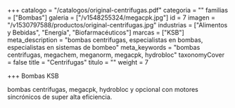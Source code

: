 +++
catalogo = "/catalogos/original-centrifugas.pdf"
categoria = ""
familias = ["Bombas"]
galeria = ["/v1548255324/megacpk.jpg"]
id = 7
imagen = "/v1530797588/productos/original-centrifugas.jpg"
industrias = ["Alimentos y Bebidas", "Energía", "Biofarmacéuticos"]
marcas = ["KSB"]
meta_description = "bombas centrifugas, especialistas en bombas, especialistas en sistemas de bombeo"
meta_keywords = "bombas centrifugas, megachem, meganorm, megacpk, hydrobloc"
taxonomyCover = false
title = "Centrifugas"
titulo = ""
weight = 7

+++
Bombas KSB 

bombas centrifugas, megacpk, hydrobloc y opcional con motores sincrónicos de super alta eficiencia.